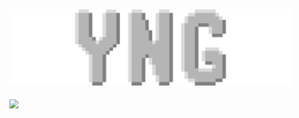 <h1 align="center">
<img src="yng.png">
</h1>
<a href="https://quantum-wireless.github.io/QUINN"><img src="https://img.shields.io/badge/-QUINN-purple"></a>
